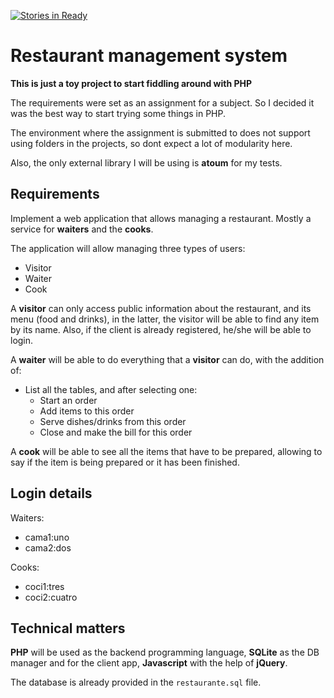 [![Stories in Ready](https://badge.waffle.io/NickSeagull/restaurant-management.png?label=ready&title=Ready)](https://waffle.io/NickSeagull/restaurant-management)
# Restaurant management system

**This is just a toy project to start fiddling around with PHP**

The requirements were set as an assignment for a subject. So I decided it was
the best way to start trying some things in PHP.

The environment where the assignment is submitted to does not support using
folders in the projects, so dont expect a lot of modularity here.

Also, the only external library I will be using is **atoum** for my tests.

## Requirements

Implement a web application that allows managing a restaurant. Mostly a service
for **waiters** and the **cooks**.

The application will allow managing three types of users:
* Visitor
* Waiter
* Cook

A **visitor** can only access public information about the restaurant, and its
menu (food and drinks), in the latter, the visitor will be able to find any item
by its name. Also, if the client is already registered, he/she will be able to
login.

A **waiter** will be able to do everything that a **visitor** can do, with the
addition of:
* List all the tables, and after selecting one:
  * Start an order
  * Add items to this order
  * Serve dishes/drinks from this order
  * Close and make the bill for this order
  
A **cook** will be able to see all the items that have to be prepared, allowing to say if the item is being prepared or it has been finished.

## Login details
Waiters:
* cama1:uno
* cama2:dos

Cooks:
* coci1:tres
* coci2:cuatro

## Technical matters

**PHP** will be used as the backend programming language, **SQLite** as the DB
manager and for the client app, **Javascript** with the help of **jQuery**.

The database is already provided in the `restaurante.sql` file.
